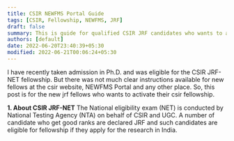 ```yaml
---
title: CSIR NEWFMS Portal Guide
tags: [CSIR, Fellowship, NEWFMS, JRF]
draft: false
summary: This is guide for qualified CSIR JRF candidates who wants to activate their fellowship on NewFms portal of CSIR.
authors: [default]
date: 2022-06-20T23:40:39+05:30
modified: 2022-06-21T00:06:24+05:30
---
```


I have recently taken admission in Ph.D. and was eligible for the CSIR JRF-NET fellowship. But there was not much clear instructions available for new fellows at the csir website, NEWFMS Portal and any other place. So, this post is for the new jrf fellows who wants to activate their csir fellowship.

 **1. About CSIR JRF-NET** 
The National eligibility exam (NET) is conducted by National Testing Agency (NTA) on behalf of CSIR and UGC. A number of candidate who get good ranks are declared JRF and such candidates are eligible for fellowship if they apply for the research in India.
